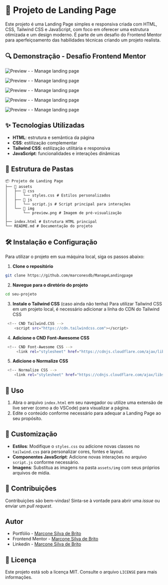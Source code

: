 # 🚀 Projeto de Landing Page

Este projeto é uma Landing Page simples e responsiva criada com HTML, CSS, Tailwind CSS e JavaScript, com foco em oferecer uma estrutura otimizada e um design moderno. É parte de um desafio do Frontend Mentor para aperfeiçoamento das habilidades técnicas criando um projeto realista.

## 🔍 Demonstração - Desafio Frontend Mentor 



![Preview - - Manage landing page](./assets/img/design/desktop-design.jpg)

![Preview - - Manage landing page](./assets/img/design/active-states.jpg)

![Preview - - Manage landing page](./assets/img/design/desktop-preview.jpg)

![Preview - - Manage landing page](./assets/img/design/mobile-navigation.jpg)

![Preview - - Manage landing page](./assets/img/design/mobile-design.jpg)


## ✨ Tecnologias Utilizadas

* **HTML**: estrutura e semântica da página
* **CSS**: estilização complementar
* **Tailwind CSS**: estilização utilitária e responsiva
* **JavaScript**: funcionalidades e interações dinâmicas

## 📁 Estrutura de Pastas

```
📦 Projeto de Landing Page
├── 📂 assets
│   ├── 📂 css
│   │   └── styles.css # Estilos personalizados
│   ├── 📂 js
│   │   └── script.js # Script principal para interações
│   └── 📂 img
│       └── preview.png # Imagem de pré-visualização
│
├── index.html # Estrutura HTML principal
└── README.md # Documentação do projeto
```

## 🛠️ Instalação e Configuração

Para utilizar o projeto em sua máquina local, siga os passos abaixo:

1. **Clone o repositório**

```bash
git clone https://github.com/marconesdb/ManageLandingpage
```

2. **Navegue para o diretório do projeto**

```bash
cd seu-projeto
```

3. **Instale o Tailwind CSS** (caso ainda não tenha) 
Para utilizar Tailwind CSS em um projeto local, é necessário adicionar a linha do CDN do Tailwind CSS

```bash
 <!-- CND Tailwind.CSS -->
    <script src="https://cdn.tailwindcss.com"></script>
```
 
4. **Adicione o CND Font-Awesome CSS** 
```bash
 <!-- CND Font-Awesome CSS -->
     <link rel="stylesheet" href="https://cdnjs.cloudflare.com/ajax/libs/font-awesome/6.0.0-beta3/css/all.min.css">
```

5. **Adicione o Normalize CSS** 
```bash
 <!-- Normalize CSS -->
    <link rel="stylesheet" href="https://cdnjs.cloudflare.com/ajax/libs/normalize/8.0.1/normalize.min.css" integrity="sha512-NhSC1YmyruXifcj/KFRWoC561YpHpc5Jtzgvbuzx5VozKpWvQ+4nXhPdFgmx8xqexRcpAglTj9sIBWINXa8x5w==" crossorigin="anonymous" referrerpolicy="no-referrer" /> 
```


## 🚀 Uso

1. Abra o arquivo `index.html` em seu navegador ou utilize uma extensão de live server (como a do VSCode) para visualizar a página.
2. Edite o conteúdo conforme necessário para adequar a Landing Page ao seu propósito.

## 🎨 Customização

* **Estilos**: Modifique o `styles.css` ou adicione novas classes no `tailwind.css` para personalizar cores, fontes e layout.
* **Componentes JavaScript**: Adicione novas interações no arquivo `script.js` conforme necessário.
* **Imagens**: Substitua as imagens na pasta `assets/img` com seus próprios arquivos de mídia.

## 🤝 Contribuições

Contribuições são bem-vindas! Sinta-se à vontade para abrir uma *issue* ou enviar um *pull request*.

## Autor

- Portfólio - [Marcone Silva de Brito](https://layout-novo-portfolio.vercel.app/)
- Frontend Mentor - [Marcone Silva de Brito](https://www.frontendmentor.io/solutions/html-css-javascript-tailwindcss-Xn7cXoeaDu)
- Linkedin - [Marcone Silva de Brito](https://www.linkedin.com/in/marconesb?lipi=urn%3Ali%3Apage%3Ad_flagship3_profile_view_base_contact_details%3B8r3ohDXHRcuGjkpr%2BaKfCA%3D%3D)

## 📝 Licença

Este projeto está sob a licença MIT. Consulte o arquivo `LICENSE` para mais informações.
